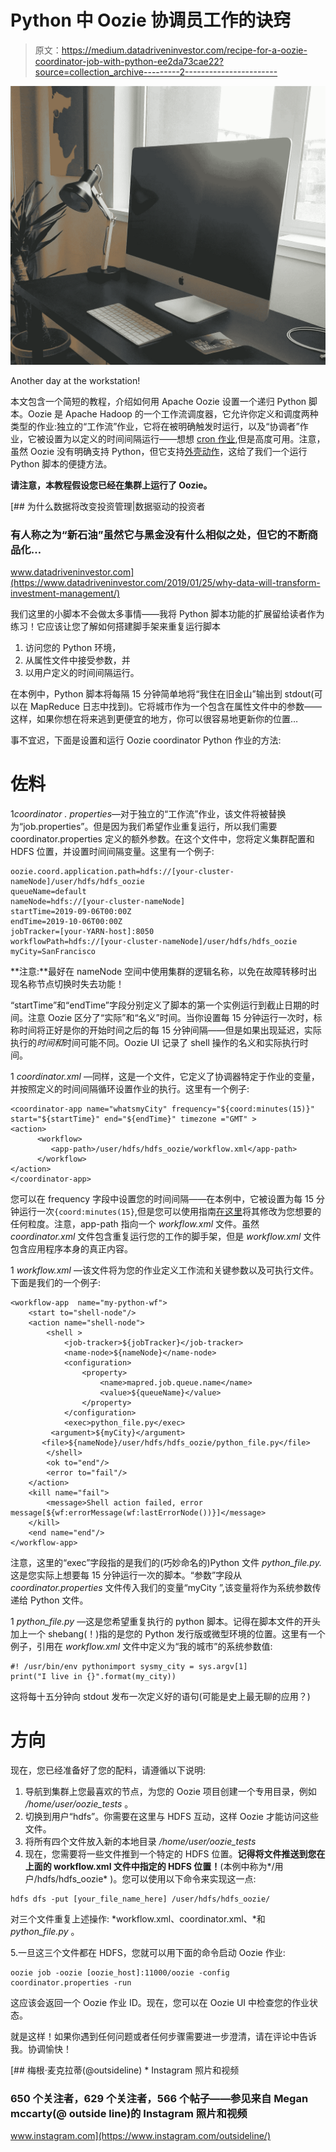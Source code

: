 # Python 中 Oozie 协调员工作的诀窍

> 原文：<https://medium.datadriveninvestor.com/recipe-for-a-oozie-coordinator-job-with-python-ee2da73cae22?source=collection_archive---------2----------------------->

![](img/ba4245ff6f86351fef18c1737ea91d75.png)

Another day at the workstation!

本文包含一个简短的教程，介绍如何用 Apache Oozie 设置一个递归 Python 脚本。Oozie 是 Apache Hadoop 的一个工作流调度器，它允许你定义和调度两种类型的作业:独立的“工作流”作业，它将在被明确触发时运行，以及“协调者”作业，它被设置为以定义的时间间隔运行——想想 [cron 作业](https://en.wikipedia.org/wiki/Cron),但是高度可用。注意，虽然 Oozie 没有明确支持 Python，但它支持[外壳动作](https://oozie.apache.org/docs/3.3.1/DG_ShellActionExtension.html)，这给了我们一个运行 Python 脚本的便捷方法。

**请注意，本教程假设您已经在集群上运行了 Oozie。**

[](https://www.datadriveninvestor.com/2019/01/25/why-data-will-transform-investment-management/) [## 为什么数据将改变投资管理|数据驱动的投资者

### 有人称之为“新石油”虽然它与黑金没有什么相似之处，但它的不断商品化…

www.datadriveninvestor.com](https://www.datadriveninvestor.com/2019/01/25/why-data-will-transform-investment-management/) 

我们这里的小脚本不会做太多事情——我将 Python 脚本功能的扩展留给读者作为练习！它应该让您了解如何搭建脚手架来重复运行脚本

1.  访问您的 Python 环境，
2.  从属性文件中接受参数，并
3.  以用户定义的时间间隔运行。

在本例中，Python 脚本将每隔 15 分钟简单地将“我住在旧金山”输出到 stdout(可以在 MapReduce 日志中找到)。它将城市作为一个包含在属性文件中的参数——这样，如果你想在将来逃到更便宜的地方，你可以很容易地更新你的位置…

事不宜迟，下面是设置和运行 Oozie coordinator Python 作业的方法:

# 佐料

1*coordinator . properties*—对于独立的“工作流”作业，该文件将被替换为“job.properties”。但是因为我们希望作业重复运行，所以我们需要 coordinator.properties 定义的额外参数。在这个文件中，您将定义集群配置和 HDFS 位置，并设置时间间隔变量。这里有一个例子:

```
oozie.coord.application.path=hdfs://[your-cluster-nameNode]/user/hdfs/hdfs_oozie
queueName=default
nameNode=hdfs://[your-cluster-nameNode]
startTime=2019-09-06T00:00Z
endTime=2019-10-06T00:00Z
jobTracker=[your-YARN-host]:8050
workflowPath=hdfs://[your-cluster-nameNode]/user/hdfs/hdfs_oozie
myCity=SanFrancisco
```

**注意:**最好在 nameNode 空间中使用集群的逻辑名称，以免在故障转移时出现名称节点切换时失去功能！

“startTime”和“endTime”字段分别定义了脚本的第一个实例运行到截止日期的时间。注意 Oozie 区分了“实际”和“名义”时间。当你设置每 15 分钟运行一次时，标称时间将正好是你的开始时间之后的每 15 分钟间隔——但是如果出现延迟，实际执行的*时间和*时间可能不同。Oozie UI 记录了 shell 操作的名义和实际执行时间。

1 *coordinator.xml* —同样，这是一个文件，它定义了协调器特定于作业的变量，并按照定义的时间间隔循环设置作业的执行。这里有一个例子:

```
<coordinator-app name="whatsmyCity" frequency="${coord:minutes(15)}" start="${startTime}" end="${endTime}" timezone ="GMT" >
<action>
      <workflow>
         <app-path>/user/hdfs/hdfs_oozie/workflow.xml</app-path>
      </workflow>
</action>
</coordinator-app>
```

您可以在 frequency 字段中设置您的时间间隔——在本例中，它被设置为每 15 分钟运行一次`{coord:minutes(15}`,但是您可以使用指南[在这里](https://oozie.apache.org/docs/3.1.3-incubating/CoordinatorFunctionalSpec.html#a4.4._Frequency_and_Time-Period_Representation)将其修改为您想要的任何粒度。注意，app-path 指向一个 *workflow.xml* 文件。虽然 *coordinator.xml* 文件包含重复运行您的工作的脚手架，但是 *workflow.xml* 文件包含应用程序本身的真正内容。

1 *workflow.xml* —该文件将为您的作业定义工作流和关键参数以及可执行文件。下面是我们的一个例子:

```
<workflow-app  name="my-python-wf">
    <start to="shell-node"/>
    <action name="shell-node">
        <shell >
            <job-tracker>${jobTracker}</job-tracker>
            <name-node>${nameNode}</name-node>
            <configuration>
                <property>
                    <name>mapred.job.queue.name</name>
                    <value>${queueName}</value>
                </property>
            </configuration>
            <exec>python_file.py</exec>
         <argument>${myCity}</argument>
       <file>${nameNode}/user/hdfs/hdfs_oozie/python_file.py</file>
        </shell>
        <ok to="end"/>
        <error to="fail"/>
    </action>
    <kill name="fail">
        <message>Shell action failed, error message[${wf:errorMessage(wf:lastErrorNode())}]</message>
    </kill>
    <end name="end"/>
</workflow-app>
```

注意，这里的“exec”字段指的是我们的(巧妙命名的)Python 文件 *python_file.py.* 这是您实际上想要每 15 分钟运行一次的脚本。“参数”字段从 *coordinator.properties* 文件传入我们的变量“myCity ”,该变量将作为系统参数传递给 Python 文件。

1 *python_file.py* —这是您希望重复执行的 python 脚本。记得在脚本文件的开头加上一个 shebang(！)指的是您的 Python 发行版或微型环境的位置。这里有一个例子，引用在 *workflow.xml* 文件中定义为“我的城市”的系统参数值:

```
#! /usr/bin/env pythonimport sysmy_city = sys.argv[1]
print("I live in {}".format(my_city))
```

这将每十五分钟向 stdout 发布一次定义好的语句(可能是史上最无聊的应用？)

# 方向

现在，您已经准备好了您的配料，请遵循以下说明:

1.  导航到集群上您最喜欢的节点，为您的 Oozie 项目创建一个专用目录，例如 */home/user/oozie_tests* 。
2.  切换到用户“hdfs”。你需要在这里与 HDFS 互动，这样 Oozie 才能访问这些文件。
3.  将所有四个文件放入新的本地目录 */home/user/oozie_tests*
4.  现在，您需要将一些文件推到一个特定的 HDFS 位置。**记得将文件推送到您在上面的 workflow.xml 文件中指定的 HDFS 位置！**(本例中称为*/用户/hdfs/hdfs_oozie* )。您可以使用以下命令来实现这一点:

```
hdfs dfs -put [your_file_name_here] /user/hdfs/hdfs_oozie/
```

对三个文件重复上述操作: *workflow.xml、coordinator.xml、*和 *python_file.py* 。

5.一旦这三个文件都在 HDFS，您就可以用下面的命令启动 Oozie 作业:

```
oozie job -oozie [oozie_host]:11000/oozie -config coordinator.properties -run
```

这应该会返回一个 Oozie 作业 ID。现在，您可以在 Oozie UI 中检查您的作业状态。

就是这样！如果你遇到任何问题或者任何步骤需要进一步澄清，请在评论中告诉我。协调愉快！

 [## 梅根·麦克拉蒂(@outsideline) * Instagram 照片和视频

### 650 个关注者，629 个关注者，566 个帖子——参见来自 Megan mccarty(@ outside line)的 Instagram 照片和视频

www.instagram.com](https://www.instagram.com/outsideline/)